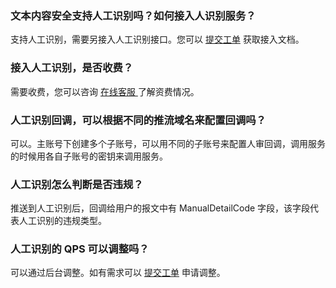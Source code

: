### 文本内容安全支持人工识别吗？如何接入人识别服务？
支持人工识别，需要另接入人工识别接口。您可以 [提交工单](https://console.cloud.tencent.com/workorder/category) 获取接入文档。

### 接入人工识别，是否收费？
需要收费，您可以咨询 [在线客服 ](https://cloud.tencent.com/online-service?from=doc_1125)了解资费情况。

### 人工识别回调，可以根据不同的推流域名来配置回调吗？
可以。主账号下创建多个子账号，可以用不同的子账号来配置人审回调，调用服务的时候用各自子账号的密钥来调用服务。

### 人工识别怎么判断是否违规？
推送到人工识别后，回调给用户的报文中有 ManualDetailCode 字段，该字段代表人工识别的违规类型。

### 人工识别的 QPS 可以调整吗？
可以通过后台调整。如有需求可以  [提交工单](https://console.cloud.tencent.com/workorder/category) 申请调整。
